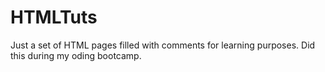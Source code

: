 # HTMLTuts
Just a set of HTML pages filled with comments for learning purposes. Did this during my oding bootcamp.
